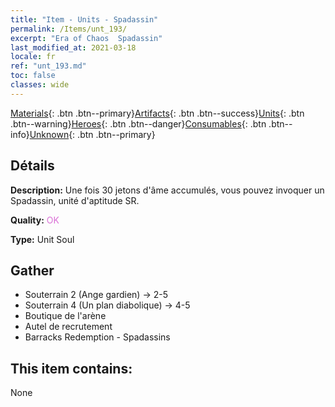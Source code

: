 ```yaml
---
title: "Item - Units - Spadassin"
permalink: /Items/unt_193/
excerpt: "Era of Chaos  Spadassin"
last_modified_at: 2021-03-18
locale: fr
ref: "unt_193.md"
toc: false
classes: wide
---
```

 [Materials](/fr/Items/){: .btn .btn--primary}[Artifacts](/fr/Items/Artifacts/){: .btn .btn--success}[Units](/fr/Items/Units/){: .btn .btn--warning}[Heroes](/fr/Items/Heroes/){: .btn .btn--danger}[Consumables](/fr/Items/Consumables/){: .btn .btn--info}[Unknown](/fr/Items/Unknown/){: .btn .btn--primary}

## Détails
 **Description:** Une fois 30 jetons d'âme accumulés, vous pouvez invoquer un Spadassin, unité d'aptitude SR.

 **Quality:** <span style="color: #DA70D6">OK</span>

 **Type:** Unit Soul

## Gather

*    Souterrain 2 (Ange gardien) -> 2-5 
*    Souterrain 4 (Un plan diabolique) -> 4-5 
*    Boutique de l'arène 
*    Autel de recrutement 
*    Barracks Redemption - Spadassins 

## This item contains:

  None

